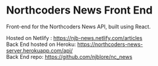 # Northcoders News Front End

Front-end for the Northcoders News API, built using React.

Hosted on Netlify : https://njb-news.netlify.com/articles  
Back End hosted on Heroku: https://northcoders-news-server.herokuapp.com/api/  
Back End repo: https://github.com/njblore/nc_news
